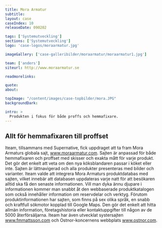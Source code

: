 ```yaml
---
title: Mora Armatur
subtitle:
layout: case
caseIndex: 10
releaseDate: 090202

tags: ['Systemutveckling']
sections: ['Systemutveckling']
logo: 'case-logos/moraarmatur.jpg'

imageGallery: ['case-galleribilder/moraarmatur/moraarmatur1.jpg']

team: ['anders']
siteurl: http://www.moraarmatur.se

readmorelinks:

quote:
about:

topImage: "/content/images/case-topbilder/mora.JPG"
backgroundDark:

intro: >
  Produkten i fokus för både proffs och hemmafixare.
---
```


## Allt för hemmafixaren till proffset
Iteam, tillsammans med Supernative, fick uppdraget att ta fram Mora Armaturs globala sajt, <a href="http://www.moraarmatur.com" target="_blank">www.moraarmatur.com</a>.
Sajten är anpassad för både hemmafixaren och proffset med skisser och exakta mått för varje produkt. Det gör det enkelt att veta om den nya köksblandaren passar i köket eller inte. Sajten är lättnavigerad och alla produkter presenteras med bilder och varianter. 
Iteam valde att integrera Mora Armaturs produktdatabas med sajten, vilket innebär att databasen uppdateras varje natt för att besökaren alltid ska få den senaste informationen. Vill man dyka ännu djupare i informationen kommer man snabbt åt den webbaserade produktkatalogen som också innehåller information om reservdelar och verktyg. 
Förutom produktinformationen har sajten, som finns på sex olika språk, en snabb och kraftfull sökmotor kopplad till Google Maps. Den gör det enkelt att hitta allmän information, företagshistoria eller kontaktuppgifter till någon av de 5000 återförsäljarna. 
Iteam har även utvecklat systersajten <a href="http://www.moraarmatur.com" target="_blank">www.fmmattsson.com</a> och Ostnor-koncernens webbplats <a href="http://www.moraarmatur.com" target="_blank">www.ostnor.com</a>.
